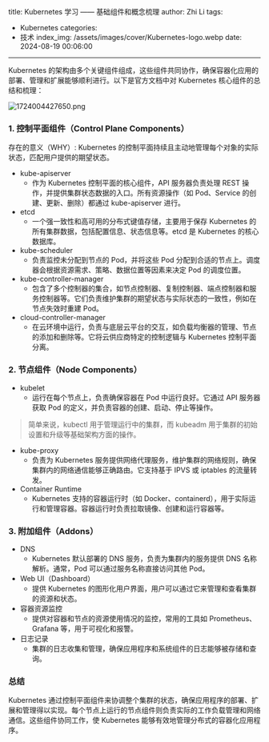 title: Kubernetes 学习 —— 基础组件和概念梳理
author: Zhi Li
tags:
  - Kubernetes
categories:
  - 技术
index_img: /assets/images/cover/Kubernetes-logo.webp
date: 2024-08-19 00:06:00
---

Kubernetes 的架构由多个关键组件组成，这些组件共同协作，确保容器化应用的部署、管理和扩展能够顺利进行。以下是官方文档中对 Kubernetes 核心组件的总结和梳理：

![1724004427650.png](https://img.picui.cn/free/2024/08/19/66c2384c71ee5.png)

### 1. 控制平面组件（Control Plane Components）

存在的意义（WHY）: Kubernetes 的控制平面持续且主动地管理每个对象的实际状态，匹配用户提供的期望状态。 

- kube-apiserver
  - 作为 Kubernetes 控制平面的核心组件，API 服务器负责处理 REST 操作，并提供集群状态数据的入口。所有资源操作（如 Pod、Service 的创建、更新、删除）都通过 kube-apiserver 进行。
- etcd
  - 一个强一致性和高可用的分布式键值存储，主要用于保存 Kubernetes 的所有集群数据，包括配置信息、状态信息等。etcd 是 Kubernetes 的核心数据库。
- kube-scheduler
  - 负责监控未分配到节点的 Pod，并将这些 Pod 分配到合适的节点上。调度器会根据资源需求、策略、数据位置等因素来决定 Pod 的调度位置。
- kube-controller-manager
  - 包含了多个控制器的集合，如节点控制器、复制控制器、端点控制器和服务控制器等。它们负责维护集群的期望状态与实际状态的一致性，例如在节点失效时重建 Pod。
- cloud-controller-manager
  - 在云环境中运行，负责与底层云平台的交互，如负载均衡器的管理、节点的添加和删除等。它将云供应商特定的控制逻辑与 Kubernetes 控制平面分离。

### 2. 节点组件（Node Components）
- kubelet
  - 运行在每个节点上，负责确保容器在 Pod 中运行良好。它通过 API 服务器获取 Pod 的定义，并负责容器的创建、启动、停止等操作。
> 简单来说，kubectl 用于管理运行中的集群，而 kubeadm 用于集群的初始设置和升级等基础架构方面的操作。
- kube-proxy
  - 负责为 Kubernetes 服务提供网络代理服务，维护集群的网络规则，确保集群内的网络通信能够正确路由。它支持基于 IPVS 或 iptables 的流量转发。
- Container Runtime
  - Kubernetes 支持的容器运行时（如 Docker、containerd），用于实际运行和管理容器。容器运行时负责拉取镜像、创建和运行容器等。

### 3. 附加组件（Addons）
- DNS
  - Kubernetes 默认部署的 DNS 服务，负责为集群内的服务提供 DNS 名称解析。通常，Pod 可以通过服务名称直接访问其他 Pod。
- Web UI（Dashboard）
  - 提供 Kubernetes 的图形化用户界面，用户可以通过它来管理和查看集群的资源和状态。
- 容器资源监控
  - 提供对容器和节点的资源使用情况的监控，常用的工具如 Prometheus、Grafana 等，用于可视化和报警。
- 日志记录
  - 集群的日志收集和管理，确保应用程序和系统组件的日志能够被存储和查询。

### 总结
Kubernetes 通过控制平面组件来协调整个集群的状态，确保应用程序的部署、扩展和管理得以实现。每个节点上运行的节点组件则负责实际的工作负载管理和网络通信。这些组件协同工作，使 Kubernetes 能够有效地管理分布式的容器化应用程序。